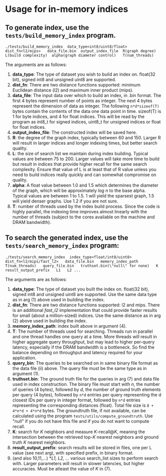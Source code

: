 **Usage for in-memory indices**
================================

To generate index, use the `tests/build_memory_index` program. 
--------------------------------------------------------------

```
./tests/build_memory_index  data_type<int8/uint8/float>  dist_fn<l2/mips>   data_file.bin  output_index_file  R(graph degree)   L(build complexity)  alpha(graph diameter control)   T(num_threads)
```

The arguments are as follows:

1. **data_type**: The type of dataset you wish to build an index on. float(32 bit), signed int8 and unsigned uint8 are supported. 
2. **dist_fn**: There are two distance functions supported: minimum Euclidean distance (l2) and maximum inner product (mips).
3. **data_file**: The input data over which to build an index, in .bin format. The first 4 bytes represent number of points as integer. The next 4 bytes represent the dimension of data as integer. The following `n*d*sizeof(T)` bytes contain the contents of the data one data point in time. sizeof(T) is 1 for byte indices, and 4 for float indices. This will be read by the program as int8_t for signed indices, uint8_t for unsigned indices or float for float indices.
4. **output_index_file**: The constructed index will be saved here.
5. **R**: the degree of the graph index, typically between 60 and 150. Larger R will result in larger indices and longer indexing times, but better search quality. 
6. **L**: the size of search list we maintain during index building. Typical values are between 75 to 200. Larger values will take more time to build but result in indices that provide higher recall for the same search complexity. Ensure that value of L is at least that of R value unless you need to build indices really quickly and can somewhat compromise on quality. 
7. **alpha**: A float value between 1.0 and 1.5 which determines the diameter of the graph, which will be approximately *log n* to the base alpha. Typical values are between 1 to 1.5. 1 will yield the sparsest graph, 1.5 will yield denser graphs. Use 1.2 if you are not sure.
8. **T**: number of threads used by the index build process. Since the code is highly parallel, the  indexing time improves almost linearly with the number of threads (subject to the cores available on the machine and DRAM bandwidth).


To search the generated index, use the `tests/search_memory_index` program:
---------------------------------------------------------------------------

```
./tests/search_memory_index  index_type<float/int8/uint8>   dist_fn<l2/mips/fast_l2>   data_file.bin   memory_index_path   T(num_threads)   query_file.bin   truthset.bin(\"null\" for none)   K   result_output_prefix   L1   L2 ... 
```

The arguments are as follows:

1. **data_type**: The type of dataset you built the index on. float(32 bit), signed int8 and unsigned uint8 are supported. Use the same data type as in arg (1) above used in building the index.
2. **dist_fn**: There are two distance functions supported: l2 and mips. There is an additional *fast_l2* implementation that could provide faster results for small (about a million-sized) indices. Use the same distance as in arg (2) above used in building the index.
3. **memory_index_path**: index built above in argument (4).
4. **T**: The number of threads used for searching. Threads run in parallel and one thread handles one query at a time. More threads will result in higher aggregate query throughput, but may lead to higher per-query latency, especially if the DRAM bandwidth is a bottleneck. So find the balance depending on throughput and latency required for your application.
5. **query_bin**: The queries to be searched on in same binary file format as the data file (ii) above. The query file must be the same type as in argument (1).
6. **truthset.bin**: The ground truth file for the queries in arg (7) and data file used in index construction.  The binary file must start with *n*, the number of queries (4 bytes), followed by *d*, the number of ground truth elements per query (4 bytes), followed by `n*d` entries per query representing the d closest IDs per query in integer format,  followed by `n*d` entries representing the corresponding distances (float). Total file size is `8 + 4*n*d + 4*n*d` bytes. The groundtruth file, if not available, can be calculated using the program `tests/utils/compute_groundtruth`. Use "null" if you do not have this file and if you do not want to compute recall.
7. **K**: search for *K* neighbors and measure *K*-recall@*K*, meaning the intersection between the retrieved top-*K* nearest neighbors and ground truth *K* nearest neighbors.
8. **result_output_prefix**: search results will be stored in files, one per L value (see next arg), with specified prefix, in binary format.
9. (and also 10,11,...) **L1, L2, ...* various search_list sizes to perform search with. Larger parameters will result in slower latencies, but higher accuracies. Must be atleast the value of *K* in (7).
